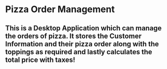 # Pizza Order Management

## This is a Desktop Application which can manage the orders of pizza. It stores the Customer Information and their pizza order along with the toppings as required and lastly calculates the total price with taxes!
